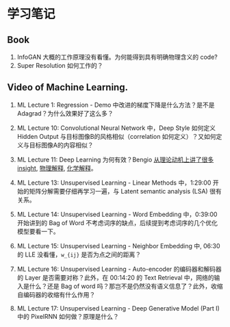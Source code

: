 # 学习笔记

## Book

1. InfoGAN 大概的工作原理没有看懂。为何能得到具有明确物理含义的 code?
2. Super Resolution 如何工作的？

## Video of Machine Learning.
1. ML Lecture 1: Regression - Demo 中改进的梯度下降是什么方法？是不是 Adagrad？为什么效果好了这么多？

2. ML Lecture 10: Convolutional Neural Network 中，Deep Style 如何定义 Hidden Output 与目标图像B的风格相似（correlation 如何定义）？又如何定义与目标图像A的内容相似？

3. ML Lecture 11: Deep Learning 为何有效？Bengio [从理论动机上讲了很多 insight](http://videolectures.net/deeplearning2015_bengio_theoretical_motivations/), [物理解释](https://www.youtube.com/watch?v=5MdSE-N0bxs), [化学解释](https://www.youtube.com/watch?v=kibKHIPbxiU)。

4. ML Lecture 13: Unsupervised Learning - Linear Methods 中，1:29:00 开始的矩阵分解需要仔细再学习一遍，与 Latent semantic analysis (LSA) 很有关系。

5. ML Lecture 14: Unsupervised Learning - Word Embedding 中，0:39:00 开始讲到的 Bag of Word 不考虑词序的缺点，后续提到考虑词序的几个优化模型要看一下。

6. ML Lecture 15: Unsupervised Learning - Neighbor Embedding 中, 06:30 的 LLE 没看懂，`w_{ij}` 是否为点之间的距离？

7. ML Lecture 16: Unsupervised Learning - Auto-encoder 的编码器和解码器的 Layer 是否需要对称？此外，在 00:14:20 的 Text Retrieval 中，网络的输入是什么？还是 Bag of word 吗？那岂不是仍然没有语义信息了？此外，收缩自编码器的收缩有什么作用？

8. ML Lecture 17: Unsupervised Learning - Deep Generative Model (Part I) 中的 PixelRNN 如何做？原理是什么？

